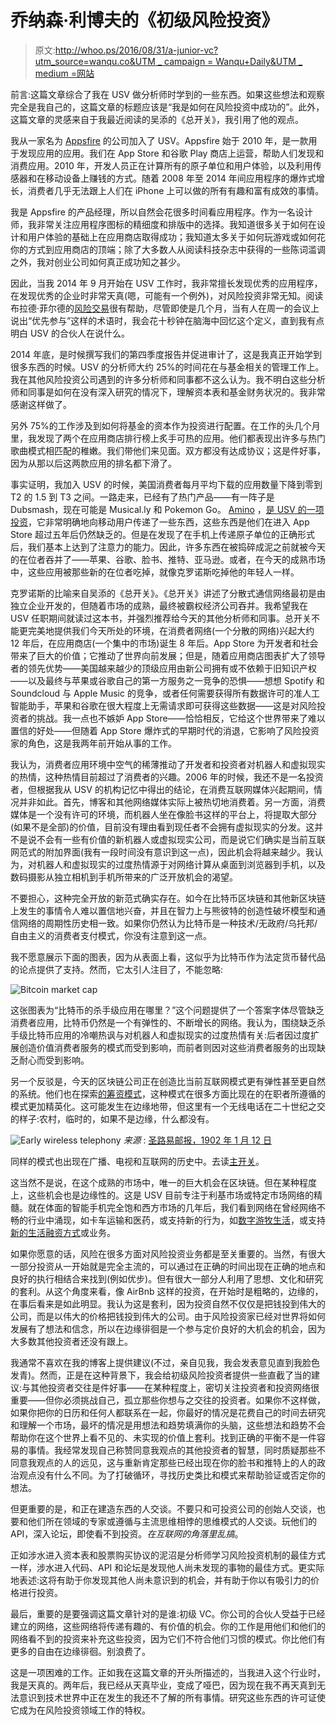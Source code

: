 # 乔纳森·利博夫的《初级风险投资》

> 原文:[http://whoo.ps/2016/08/31/a-junior-vc?utm_source=wanqu.co&UTM _ campaign = Wanqu+Daily&UTM _ medium =网站](http://whoo.ps/2016/08/31/a-junior-vc?utm_source=wanqu.co&utm_campaign=Wanqu+Daily&utm_medium=website)

前言:这篇文章综合了我在 USV 做分析师时学到的一些东西。如果这些想法和观察完全是我自己的，这篇文章的标题应该是“我是如何在风险投资中成功的”。此外，这篇文章的灵感来自于我最近阅读的吴添的《总开关》，我引用了他的观点。

我从一家名为 [Appsfire](http://appsfire.com/) 的公司加入了 USV。Appsfire 始于 2010 年，是一款用于发现应用的应用。我们在 App Store 和谷歌 Play 商店上运营，帮助人们发现和消费应用。2010 年，开发人员正在计算所有的原子单位和用户体验，以及利用传感器和在移动设备上赚钱的方式。随着 2008 年至 2014 年间应用程序的爆炸式增长，消费者几乎无法跟上人们在 iPhone 上可以做的所有有趣和富有成效的事情。

我是 Appsfire 的产品经理，所以自然会花很多时间看应用程序。作为一名设计师，我非常关注应用程序图标的精细度和排版中的选择。我知道很多关于如何在设计和用户体验的基础上在应用商店取得成功；我知道太多关于如何玩游戏或如何花你的方式到应用商店的顶端；除了大多数人从阅读科技杂志中获得的一些陈词滥调之外，我对创业公司如何真正成功知之甚少。

因此，当我 2014 年 9 月开始在 USV 工作时，我非常擅长发现优秀的应用程序，在发现优秀的企业时非常天真(嗯，可能有一个例外)，对风险投资非常无知。阅读布拉德·菲尔德的[风险交易](https://www.amazon.com/Venture-Deals-Smarter-Lawyer-Capitalist-ebook/dp/B00AO2PWOI/ref=sr_1_1?s=books&ie=UTF8&qid=1468921940&sr=1-1&keywords=venture+deals)很有帮助，尽管即使是几个月，当有人在周一的会议上说出“优先参与”这样的术语时，我会花十秒钟在脑海中回忆这个定义，直到我有点明白 USV 的合伙人在说什么。

2014 年底，是时候撰写我们的第四季度报告并促进审计了，这是我真正开始学到很多东西的时候。USV 的分析师大约 25%的时间花在与基金相关的管理工作上。我在其他风险投资公司遇到的许多分析师和同事都不这么认为。我不明白这些分析师和同事是如何在没有深入研究的情况下，理解资本表和基金财务状况的。我非常感谢这样做了。

另外 75%的工作涉及到如何将基金的资本作为投资进行配置。在工作的头几个月里，我发现了两个在应用商店排行榜上炙手可热的应用。他们都表现出许多与热门歌曲模式相匹配的稚嫩。我们带他们来见面。双方都没有达成协议；这是件好事，因为从那以后这两款应用的排名都下滑了。

事实证明，我加入 USV 的时候，美国消费者每月平均下载的应用数量下降到零到 T2 的 1.5 到 T3 之间。一路走来，已经有了热门产品——有一阵子是 Dubsmash，现在可能是 Musical.ly 和 Pokemon Go。 [Amino](http://aminoapps.com/) ，[是 USV 的一项投资](https://www.usv.com/blog/amino)，它非常明确地向移动用户传递了一些东西，这些东西是他们在进入 App Store 超过五年后仍然缺乏的。但是在发现了在手机上传递原子单位的正确形式后，我们基本上达到了注意力的能力。因此，许多东西在被捣碎成泥之前就被今天的在位者吞并了——苹果、谷歌、脸书、推特、亚马逊。或者，在今天的成熟市场中，这些应用被那些新的在位者吃掉，就像克罗诺斯吃掉他的年轻人一样。

克罗诺斯的比喻来自吴添的《总开关》。《总开关》讲述了分散式通信网络最初是由独立企业开发的，但随着市场的成熟，最终被霸权经济公司吞并。我希望我在 USV 任职期间就读过这本书，并强烈推荐给今天的其他分析师和同事。总开关不能更完美地提供我们今天所处的环境，在消费者网络(一个分散的网络)兴起大约 12 年后，在应用商店(一个集中的市场)诞生 8 年后。App Store 为开发者和社会带来了巨大的价值；它推动了世界向前发展；但是，随着应用商店图表扩大了领导者的领先优势——美国越来越少的顶级应用由新公司拥有或不依赖于旧知识产权——以及最终与苹果或谷歌自己的第一方服务之一竞争的恐惧——想想 Spotify 和 Soundcloud 与 Apple Music 的竞争，或者任何需要获得所有数据许可的准人工智能助手，苹果和谷歌在很大程度上无需请求即可获得这些数据——这是对风险投资者的挑战。我一点也不嫉妒 App Store——恰恰相反，它给这个世界带来了难以置信的好处——但随着 App Store 爆炸式的早期时代的消退，它影响了风险投资家的角色，这是我两年前开始从事的工作。

我认为，消费者应用环境中空气的稀薄推动了开发者和投资者对机器人和虚拟现实的热情，这种热情目前超过了消费者的兴趣。2006 年的时候，我还不是一名投资者，但根据我从 USV 的机构记忆中得出的结论，在消费互联网媒体兴起期间，情况并非如此。首先，博客和其他网络媒体实际上被热切地消费着。另一方面，消费媒体是一个没有许可的环境，而机器人坐在像脸书这样的平台上，将提取大部分(如果不是全部)的价值，目前没有理由看到现任者不会拥有虚拟现实的分发。这并不是说不会有一些有价值的新机器人或虚拟现实公司，而是说它们确实是当前互联网范式的附加界面(我有一段时间没有意识到这一点)，因此机会将越来越少。我认为，对机器人和虚拟现实的过度热情源于对网络计算从桌面到浏览器到手机，以及数码摄影从独立相机到手机所带来的广泛开放机会的渴望。

不要担心，这种完全开放的新范式确实存在。如今在比特币区块链和其他新区块链上发生的事情令人难以置信地兴奋，并且在智力上与熊彼特的创造性破坏模型和通信网络的周期性历史相一致。如果你仍然认为比特币是一种技术/无政府/乌托邦/自由主义的消费者支付模式，你没有注意到这一点。

我不愿意展示下面的图表，因为从表面上看，这似乎为比特币作为法定货币替代品的论点提供了支持。然而，它太引人注目了，不能忽略:

![Bitcoin market cap](../Images/6c8f9e85f7472dd1e2fbe8f0f683b1d3.png)

这张图表为“比特币的杀手级应用在哪里？”这个问题提供了一个答案字体尽管缺乏消费者应用，比特币仍然是一个有弹性的、不断增长的网络。我认为，围绕缺乏杀手级比特币应用的冷嘲热讽与对机器人和虚拟现实的过度热情有关:后者因过度扩展创造价值消费者服务的模式而受到影响，而前者则因对这些消费者服务的出现缺乏耐心而受到影响。

另一个反驳是，今天的区块链公司正在创造比当前互联网模式更有弹性甚至更自然的系统。他们也在探索[的筹资模式](https://startupboy.com/2014/03/09/the-bitcoin-model-for-crowdfunding/)，这种模式在很多方面比现在的在职者所遵循的模式更加精英化。这可能发生在边缘地带，但这里有一个无线电话在二十世纪之交的样子:农村，临时的，如果不是边缘，什么都没有。

![Early wireless telephony](../Images/a8bc8848741ac458b632a16e06a13baf.png)  *来源* : [圣路易邮报，1902 年 1 月 12 日](http://earlyradiohistory.us/1902pd.htm)

同样的模式也出现在广播、电视和互联网的历史中。去读[主开关](https://www.amazon.com/Master-Switch-Rise-Information-Empires/dp/0307390993)。

这当然不是说，在这个成熟的市场中，唯一的巨大机会在区块链。但在某种程度上，这些机会也是边缘性的。这是 USV 目前专注于利基市场或特定市场网络的精髓。就在体面的智能手机完全饱和西方市场的几年后，我们看到网络在曾经网络不畅的行业中涌现，如卡车运输和医药，或支持新的行为，如[数字游牧生活](https://www.usv.com/thread/the-nomad-stack)，或支持[新的生活融资方式](https://www.usv.com/blog/payjoy)或业务。

如果你愿意的话，风险在很多方面对风险投资业务都是至关重要的。当然，有很大一部分投资从一开始就是完全主流的，可以通过在正确的时间出现在正确的地点和良好的执行相结合来找到(例如优步)。但有很大一部分人利用了思想、文化和研究的套利。从这个角度来看，像 AirBnb 这样的投资，在开始时是粗略的，边缘的，在事后看来是如此明显。我认为这是套利，因为投资自然不仅仅是把钱投到伟大的公司，而是以伟大的价格把钱投到伟大的公司。由于风险投资家已经对世界将如何发展有了想法和信念，所以在边缘徘徊是一个参与定价良好的大机会的机会，因为大多数其他投资者还没有跟上。

我通常不喜欢在我的博客上提供建议(不过，亲自见我，我会发表意见直到我脸色发青)。然而，正是在这种背景下，我会给初级风险投资者提供一些直截了当的建议:与其他投资者交往是件好事——在某种程度上，密切关注投资者和投资网络很重要——但你必须挑战自己，孤立那些你想与之交往的投资者。如果你不这样做，如果你把你的日历和任何人都联系在一起，你最好的情况是花费自己的时间去研究和理解一个市场，最坏的情况是用想法和趋势填满你的头脑，这些想法和趋势不会帮助你在这个世界上看不见的、未实现的价值上套利。找到正确的平衡不是一件容易的事情。我经常发现自己称赞同意我观点的其他投资者的智慧，同时质疑那些不同意我观点的人的远见，这与重新肯定那些已经出现在你的脸书和推特上的人的政治观点没有什么不同。为了打破循环，寻找历史类比和模式来帮助验证或否定你的想法。

但更重要的是，和正在建造东西的人交谈。不要只和可投资公司的创始人交谈，也要和他们所在领域的专家或遵循与主流思维相悖的思维模式的人交谈。玩他们的 API，深入论坛，即使看不到投资。*在互联网的角落里乱搞*。

正如涉水进入资本表和股票购买协议的泥沼是分析师学习风险投资机制的最佳方式一样，涉水进入代码、API 和论坛是发现他人尚未发现的事物的最佳方式。更实际地表述:这将有助于你发现其他人尚未意识到的机会，并有助于你以有吸引力的价格进行投资。

最后，重要的是要强调这篇文章针对的是谁:初级 VC。你公司的合伙人受益于已经建立的网络，这些网络将传递有趣的、有价值的机会。你的工作是用他们和他们的网络看不到的投资来补充这些投资，因为它们不符合他们习惯的模式。你比他们有更多的自由在边缘徘徊。别浪费了。

这是一项困难的工作。正如我在这篇文章的开头所描述的，当我进入这个行业时，我是天真的。两年后，我已经从天真毕业，变成了哑巴，因为现在我不再天真到无法意识到技术世界中正在发生的我还不了解的所有事情。研究这些东西的许可证使它成为在风险投资领域工作的特权。